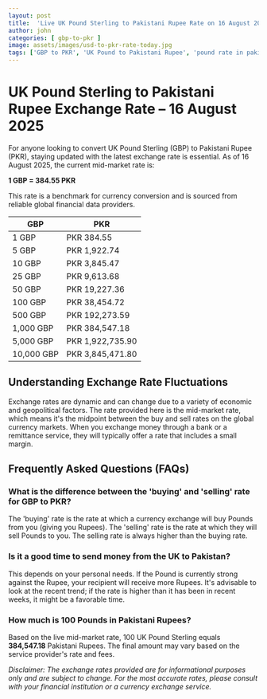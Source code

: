 ```yaml
---
layout: post
title:  'Live UK Pound Sterling to Pakistani Rupee Rate on 16 August 2025'
author: john
categories: [ gbp-to-pkr ]
image: assets/images/usd-to-pkr-rate-today.jpg
tags: ['GBP to PKR', 'UK Pound to Pakistani Rupee', 'pound rate in pakistan', 'great britain pound to pkr', 'uk to pakistan money transfer']
---
```


# UK Pound Sterling to Pakistani Rupee Exchange Rate – 16 August 2025

For anyone looking to convert UK Pound Sterling (GBP) to Pakistani Rupee (PKR), staying updated with the latest exchange rate is essential. As of 16 August 2025, the current mid-market rate is:

**1 GBP = 384.55 PKR**

This rate is a benchmark for currency conversion and is sourced from reliable global financial data providers.

| GBP | PKR |
| --- | --- |
| 1 GBP | PKR 384.55 |
| 5 GBP | PKR 1,922.74 |
| 10 GBP | PKR 3,845.47 |
| 25 GBP | PKR 9,613.68 |
| 50 GBP | PKR 19,227.36 |
| 100 GBP | PKR 38,454.72 |
| 500 GBP | PKR 192,273.59 |
| 1,000 GBP | PKR 384,547.18 |
| 5,000 GBP | PKR 1,922,735.90 |
| 10,000 GBP | PKR 3,845,471.80 |


## Understanding Exchange Rate Fluctuations

Exchange rates are dynamic and can change due to a variety of economic and geopolitical factors. The rate provided here is the mid-market rate, which means it's the midpoint between the buy and sell rates on the global currency markets. When you exchange money through a bank or a remittance service, they will typically offer a rate that includes a small margin.

## Frequently Asked Questions (FAQs)

### What is the difference between the 'buying' and 'selling' rate for GBP to PKR?

The 'buying' rate is the rate at which a currency exchange will buy Pounds from you (giving you Rupees). The 'selling' rate is the rate at which they will sell Pounds to you. The selling rate is always higher than the buying rate.

### Is it a good time to send money from the UK to Pakistan?

This depends on your personal needs. If the Pound is currently strong against the Rupee, your recipient will receive more Rupees. It's advisable to look at the recent trend; if the rate is higher than it has been in recent weeks, it might be a favorable time.

### How much is 100 Pounds in Pakistani Rupees?

Based on the live mid-market rate, 100 UK Pound Sterling equals **384,547.18** Pakistani Rupees. The final amount may vary based on the service provider's rate and fees.



*Disclaimer: The exchange rates provided are for informational purposes only and are subject to change. For the most accurate rates, please consult with your financial institution or a currency exchange service.*
